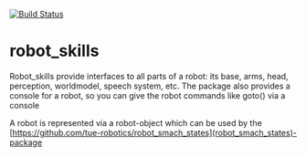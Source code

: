 [![Build Status](https://travis-ci.org/tue-robotics/robot_skills.svg?branch=master)](https://travis-ci.org/tue-robotics/robot_skills)

robot_skills
============

Robot_skills provide interfaces to all parts of a robot: its base, arms, head, perception, worldmodel, speech system, etc. 
The package also provides a console for a robot, so you can give the robot commands like goto(<some coordinate>) via a console

A robot is represented via a robot-object which can be used by the [https://github.com/tue-robotics/robot_smach_states](robot_smach_states)-package
